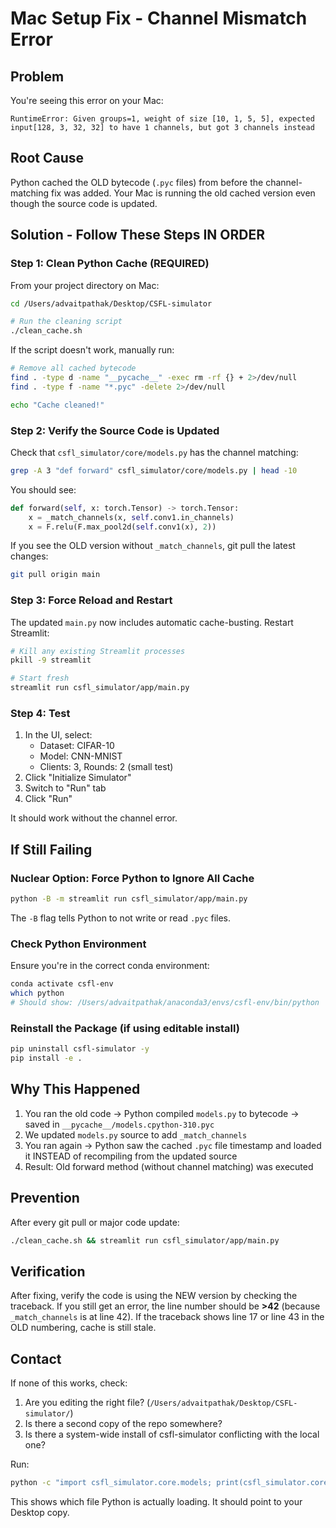 # Mac Setup Fix - Channel Mismatch Error

## Problem
You're seeing this error on your Mac:
```
RuntimeError: Given groups=1, weight of size [10, 1, 5, 5], expected input[128, 3, 32, 32] to have 1 channels, but got 3 channels instead
```

## Root Cause
Python cached the OLD bytecode (`.pyc` files) from before the channel-matching fix was added. Your Mac is running the old cached version even though the source code is updated.

## Solution - Follow These Steps IN ORDER

### Step 1: Clean Python Cache (REQUIRED)

From your project directory on Mac:
```bash
cd /Users/advaitpathak/Desktop/CSFL-simulator

# Run the cleaning script
./clean_cache.sh
```

If the script doesn't work, manually run:
```bash
# Remove all cached bytecode
find . -type d -name "__pycache__" -exec rm -rf {} + 2>/dev/null
find . -type f -name "*.pyc" -delete 2>/dev/null

echo "Cache cleaned!"
```

### Step 2: Verify the Source Code is Updated

Check that `csfl_simulator/core/models.py` has the channel matching:
```bash
grep -A 3 "def forward" csfl_simulator/core/models.py | head -10
```

You should see:
```python
def forward(self, x: torch.Tensor) -> torch.Tensor:
    x = _match_channels(x, self.conv1.in_channels)
    x = F.relu(F.max_pool2d(self.conv1(x), 2))
```

If you see the OLD version without `_match_channels`, git pull the latest changes:
```bash
git pull origin main
```

### Step 3: Force Reload and Restart

The updated `main.py` now includes automatic cache-busting. Restart Streamlit:

```bash
# Kill any existing Streamlit processes
pkill -9 streamlit

# Start fresh
streamlit run csfl_simulator/app/main.py
```

### Step 4: Test

1. In the UI, select:
   - Dataset: CIFAR-10
   - Model: CNN-MNIST
   - Clients: 3, Rounds: 2 (small test)
2. Click "Initialize Simulator"
3. Switch to "Run" tab
4. Click "Run"

It should work without the channel error.

## If Still Failing

### Nuclear Option: Force Python to Ignore All Cache
```bash
python -B -m streamlit run csfl_simulator/app/main.py
```

The `-B` flag tells Python to not write or read `.pyc` files.

### Check Python Environment
Ensure you're in the correct conda environment:
```bash
conda activate csfl-env
which python
# Should show: /Users/advaitpathak/anaconda3/envs/csfl-env/bin/python
```

### Reinstall the Package (if using editable install)
```bash
pip uninstall csfl-simulator -y
pip install -e .
```

## Why This Happened

1. You ran the old code → Python compiled `models.py` to bytecode → saved in `__pycache__/models.cpython-310.pyc`
2. We updated `models.py` source to add `_match_channels` 
3. You ran again → Python saw the cached `.pyc` file timestamp and loaded it INSTEAD of recompiling from the updated source
4. Result: Old forward method (without channel matching) was executed

## Prevention

After every git pull or major code update:
```bash
./clean_cache.sh && streamlit run csfl_simulator/app/main.py
```

## Verification

After fixing, verify the code is using the NEW version by checking the traceback.
If you still get an error, the line number should be **>42** (because `_match_channels` is at line 42).
If the traceback shows line 17 or line 43 in the OLD numbering, cache is still stale.

## Contact
If none of this works, check:
1. Are you editing the right file? (`/Users/advaitpathak/Desktop/CSFL-simulator/`)
2. Is there a second copy of the repo somewhere?
3. Is there a system-wide install of csfl-simulator conflicting with the local one?

Run:
```bash
python -c "import csfl_simulator.core.models; print(csfl_simulator.core.models.__file__)"
```

This shows which file Python is actually loading. It should point to your Desktop copy.

